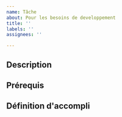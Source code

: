 ```yaml
---
name: Tâche
about: Pour les besoins de developpement
title: ''
labels: ''
assignees: ''

---
```


## Description

## Prérequis

## Définition d'accompli
